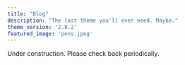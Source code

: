 ```yaml
---
title: "Blog"
description: "The last theme you'll ever need. Maybe."
theme_version: '2.8.2'
featured_image: 'pens.jpeg'
---
```


Under construction. Please check back periodically.